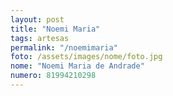 ```yaml
---
layout: post
title: "Noemi Maria"
tags: artesas
permalink: "/noemimaria"
foto: /assets/images/nome/foto.jpg
nome: "Noemi Maria de Andrade"
numero: 81994210298
---
```



  
